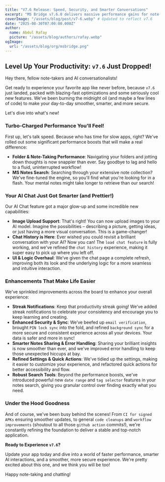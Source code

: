 ```yaml
---
title: "V7.6 Release: Speed, Security, and Smarter Conversations"
excerpt: "MS Bridge v7.6.0 delivers massive performance gains for note-taking and search, introduces revolutionary AI image upload, comprehensive chat history, and streak notifications. This release also brings enhanced security with PIN lock sync, refined email verification, and powerful advanced search tools, creating a faster, smarter, and more secure productivity experience."
coverImage: "/assets/blog/post/v7-6.webp" # Updated to reflect v7.6
date: "2025-08-30T07:00:00.000Z"
author:
  name: Abdul Rafay
  picture: "/assets/blog/authors/rafay.webp"
ogImage:
  url: "/assets/blog/org/msbridge.png"
---
```


## Level Up Your Productivity: `v7.6` Just Dropped!

Hey there, fellow note-takers and AI conversationalists!

Get ready to experience your favorite app like never before, because `v7.6` just landed, packed with blazing-fast optimizations and some seriously cool new features. We’ve been burning the midnight oil (and maybe a few lines of code) to make your day-to-day smoother, smarter, and more secure.

Let's dive into what's new!

### Turbo-Charged Performance You'll Feel!

First up, let's talk speed. Because who has time for slow apps, right? We've rolled out some significant performance boosts that will make a real difference:

*   **Folder & Note-Taking Performance**: Navigating your folders and jotting down thoughts is now snappier than ever. Say goodbye to lag and hello to a fluid, uninterrupted workflow!
*   **MS Notes Search**: Searching through your extensive note collection? We've fine-tuned the engine, so you'll find what you're looking for in a flash. Your mental notes might take longer to retrieve than our search!

### Your AI Chat Just Got Smarter (and Prettier!)

Our AI Chat feature got a major glow-up and some incredible new capabilities:

*   **Image Upload Support**: That's right! You can now upload images to your AI model. Imagine the possibilities – describing a picture, getting ideas, or just having a more visual conversation. This is a game-changer!
*   **Chat History is Here**: Ever wished you could revisit a brilliant conversation with your AI? Now you can! The `load chat feature` is fully working, and we've refined the `chat history` experience, making it super easy to pick up where you left off.
*   **UI & Logic Overhaul**: We’ve given the chat page a complete refresh, improving both its look and the underlying logic for a more seamless and intuitive interaction.

### Enhancements That Make Life Easier

We've sprinkled improvements across the board to enhance your overall experience:

*   **Streak Notifications**: Keep that productivity streak going! We've added streak notifications to celebrate your consistency and encourage you to keep learning and creating.
*   **Enhanced Security & Sync**: We’ve beefed up `email verification`, brought `PIN lock sync` into the fold, and refined `background sync` for a more secure and consistent experience across all your devices. Your data is safer and more in sync!
*   **Smarter Notes Sharing & Error Handling**: Sharing your brilliant insights is now smoother than ever, and we've improved error handling to keep those unexpected hiccups at bay.
*   **Refined Settings & Quick Actions**: We've tidied up the settings, making it easier to customize your experience, and refactored quick actions for better accessibility and flow.
*   **Robust Search Tools**: Beyond the performance boosts, we've introduced powerful new `date range` and `tag selector` features in your notes search, giving you granular control over finding exactly what you need.

### Under the Hood Goodness

And of course, we've been busy behind the scenes! From `CI for signed APKs` ensuring smoother updates, to general `code cleanups` and `workflow improvements` (shoutout to all those `github action` commits!), we're constantly refining the foundation to deliver a stable and top-notch application.

**Ready to Experience `v7.6`?**

Update your app today and dive into a world of faster performance, smarter AI interactions, and a smoother, more secure experience. We're pretty excited about this one, and we think you will be too!

Happy note-taking and chatting!

